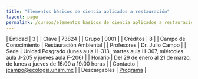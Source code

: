 ```yaml
---
title: "Elementos básicos de ciencia aplicados a restauración"
layout: page
permalink: /cursos/elementos_basicos_de_ciencia_aplicados_a_restauracion/
---
```




| Entidad | 3 |
| Clave | 73824 |
| Grupo | 0001 |
| Créditos | 8 |
| Campo de Conocimiento | Restauración Ambiental |
| Profesores | Dr. Julio Campo |
| Sede | Unidad Posgrado (lunes aula H-313, martes aula H-307, miércoles aula J-205 y jueves aula F-206) |
| Horario | Del 29 de enero al 21 de marzo, de lunes a jueves de 16:00 a 19:00 horas |
| Contacto | <jcampo@ecologia.unam.mx> |
| Descargables |  [Programa](/assets/docs/cursos/elementos_basicos_ciencia_aplicados_restauracion.pdf) |


